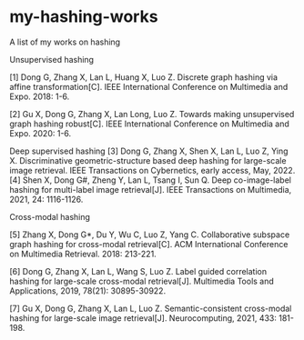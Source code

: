 # my-hashing-works
A list of my works on hashing

Unsupervised hashing

[1] Dong G, Zhang X, Lan L, Huang X, Luo Z. Discrete graph hashing via affine transformation[C]. IEEE International Conference on Multimedia and Expo. 2018: 1-6.

[2] Gu X, Dong G, Zhang X, Lan Long, Luo Z. Towards making unsupervised graph hashing robust[C]. IEEE International Conference on Multimedia and Expo. 2020: 1-6.


Deep supervised hashing 
[3] Dong G, Zhang X, Shen X, Lan L, Luo Z, Ying X. Discriminative geometric-structure based deep hashing for large-scale image retrieval. IEEE Transactions on Cybernetics, early access, May, 2022.
[4] Shen X, Dong G#, Zheng Y, Lan L, Tsang I, Sun Q. Deep co-image-label hashing for multi-label image retrieval[J]. IEEE Transactions on Multimedia, 2021, 24: 1116-1126.


Cross-modal hashing

[5] Zhang X, Dong G*, Du Y, Wu C, Luo Z, Yang C. Collaborative subspace graph hashing for cross-modal retrieval[C]. ACM International Conference on Multimedia Retrieval. 2018: 213-221.

[6] Dong G, Zhang X, Lan L, Wang S, Luo Z. Label guided correlation hashing for large-scale cross-modal retrieval[J]. Multimedia Tools and Applications, 2019, 78(21): 30895-30922. 

[7] Gu X, Dong G, Zhang X, Lan L, Luo Z. Semantic-consistent cross-modal hashing for large-scale image retrieval[J]. Neurocomputing, 2021, 433: 181-198.



